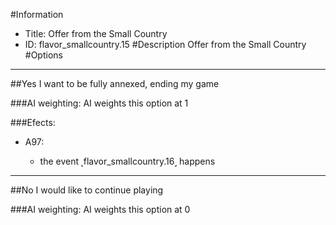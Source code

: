 #Information
 - Title: Offer from the Small Country
 - ID: flavor_smallcountry.15
#Description
Offer from the Small Country
#Options

___
##Yes I want to be fully annexed, ending my game

###AI weighting:
AI weights this option at 1


###Efects:<ul><li>A97:</li><ul><li>the event ˻flavor_smallcountry.16˼ happens</li></ul></ul>

___
##No I would like to continue playing

###AI weighting:
AI weights this option at 0

